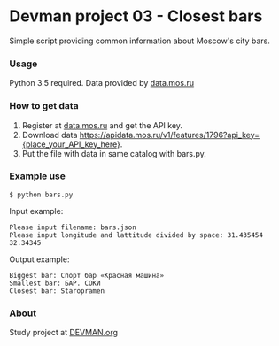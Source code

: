 # Devman project 03 - Closest bars
Simple script providing common information about Moscow's city bars.


### Usage
Python 3.5 required.
Data provided by [data.mos.ru](https://data.mos.ru/)
### How to get data
1. Register at [data.mos.ru](https://data.mos.ru/) and get the API key.
2. Download data <https://apidata.mos.ru/v1/features/1796?api_key={place_your_API_key_here}>.
3. Put the file with data in same catalog with bars.py.

### Example use 
```
$ python bars.py  
```
Input example:
```
Please input filename: bars.json
Please input longitude and lattitude divided by space: 31.435454 32.34345
```
Output example:
```
Biggest bar: Спорт бар «Красная машина»
Smallest bar: БАР. СОКИ
Closest bar: Staropramen
```

### About
Study project at [DEVMAN.org](https://devman.org)
